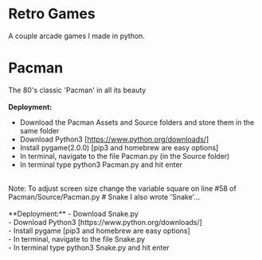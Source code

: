 # Retro Games
A couple arcade games I made in python.
# Pacman
The 80's classic 'Pacman' in all its beauty <br/> <br/>
**Deployment:**
- Download the Pacman Assets and Source folders and store them in the same folder <br/>
- Download Python3 [https://www.python.org/downloads/] <br/>
- Install pygame(2.0.0) [pip3 and homebrew are easy options] <br/>
- In terminal, navigate to the file Pacman.py (in the Source folder) <br/>
- In terminal type python3 Pacman.py and hit enter<br/>
<br/>
Note: To adjust screen size change the variable square on line #58 of Pacman/Source/Pacman.py
# Snake
I also wrote 'Snake'... <br/> <br/>
**Deployment:**
- Download Snake.py <br/>
- Download Python3 [https://www.python.org/downloads/] <br/>
- Install pygame [pip3 and homebrew are easy options] <br/>
- In terminal, navigate to the file Snake.py <br/>
- In terminal type python3 Snake.py and hit enter

